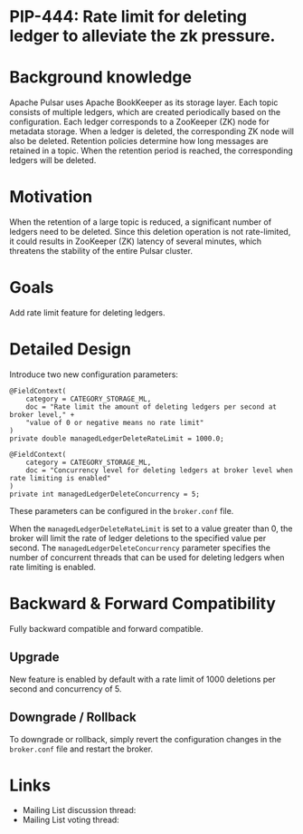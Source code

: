 
# PIP-444: Rate limit for deleting ledger to alleviate the zk pressure.

# Background knowledge

Apache Pulsar uses Apache BookKeeper as its storage layer. 
Each topic consists of multiple ledgers, which are created periodically based on the configuration.
Each ledger corresponds to a ZooKeeper (ZK) node for metadata storage. When a ledger is deleted, the corresponding ZK node will also be deleted.
Retention policies determine how long messages are retained in a topic. When the retention period is reached, the corresponding ledgers will be deleted.

# Motivation

When the retention of a large topic is reduced, a significant number of ledgers need to be deleted.
Since this deletion operation is not rate-limited, it could results in ZooKeeper (ZK) latency of several minutes,
which threatens the stability of the entire Pulsar cluster.

# Goals

Add rate limit feature for deleting ledgers.

# Detailed Design

Introduce two new configuration parameters:
```
@FieldContext(
    category = CATEGORY_STORAGE_ML,
    doc = "Rate limit the amount of deleting ledgers per second at broker level," +
    "value of 0 or negative means no rate limit"
)
private double managedLedgerDeleteRateLimit = 1000.0;

@FieldContext(
    category = CATEGORY_STORAGE_ML,
    doc = "Concurrency level for deleting ledgers at broker level when rate limiting is enabled"
)
private int managedLedgerDeleteConcurrency = 5;
```
These parameters can be configured in the `broker.conf` file.

When the `managedLedgerDeleteRateLimit` is set to a value greater than 0, the broker will limit the rate of ledger deletions to the specified value per second.
The `managedLedgerDeleteConcurrency` parameter specifies the number of concurrent threads that can be used for deleting ledgers when rate limiting is enabled.


# Backward & Forward Compatibility

Fully backward compatible and forward compatible.

## Upgrade

New feature is enabled by default with a rate limit of 1000 deletions per second and concurrency of 5.

## Downgrade / Rollback

To downgrade or rollback, simply revert the configuration changes in the `broker.conf` file and restart the broker.


# Links

<!--
Updated afterwards
-->
* Mailing List discussion thread:
* Mailing List voting thread:
